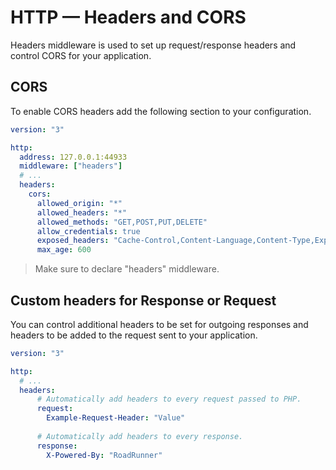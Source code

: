 # HTTP — Headers and CORS

Headers middleware is used to set up request/response headers and control CORS for your application.

## CORS

To enable CORS headers add the following section to your configuration.

```yaml
version: "3"

http:
  address: 127.0.0.1:44933
  middleware: ["headers"]
  # ...
  headers:
    cors:
      allowed_origin: "*"
      allowed_headers: "*"
      allowed_methods: "GET,POST,PUT,DELETE"
      allow_credentials: true
      exposed_headers: "Cache-Control,Content-Language,Content-Type,Expires,Last-Modified,Pragma"
      max_age: 600
```

> Make sure to declare "headers" middleware.

## Custom headers for Response or Request

You can control additional headers to be set for outgoing responses and headers to be added to the request sent to your application.
```yaml
version: "3"

http:
  # ...
  headers:
      # Automatically add headers to every request passed to PHP.
      request:
        Example-Request-Header: "Value"
    
      # Automatically add headers to every response.
      response:
        X-Powered-By: "RoadRunner"
```

